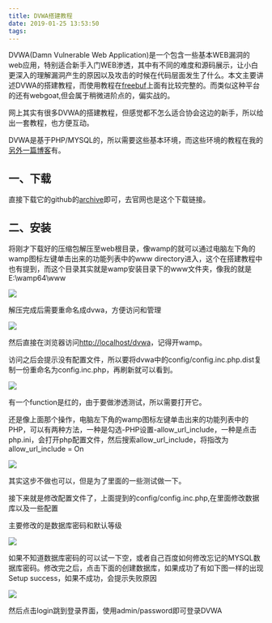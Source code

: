 ```yaml
---
title: DVWA搭建教程
date: 2019-01-25 13:53:50
tags: 
---
```


DVWA(Damn Vulnerable Web Application)是一个包含一些基本WEB漏洞的web应用，特别适合新手入门WEB渗透，其中有不同的难度和源码展示，让小白更深入的理解漏洞产生的原因以及攻击的时候在代码层面发生了什么。本文主要讲述DVWA的搭建教程，而使用教程在[freebuf](https://www.freebuf.com/articles/web/123779.html)上面有比较完整的。而类似这种平台的还有webgoat,但会属于稍微进阶点的，偏实战的。

网上其实有很多DVWA的搭建教程，但感觉都不怎么适合协会这边的新手，所以给出一套教程，也方便互动。

DVWA是基于PHP/MYSQL的，所以需要这些基本环境，而这些环境的教程在我的[另外一篇博客](https://dev.qqx.im/2019/01/23/%E5%8D%83%E5%B9%B4%E5%BC%A6%E6%AD%8C%E5%90%8E%E7%AB%AF%E5%9F%B9%E8%AE%AD%E5%85%A5%E9%97%A8%EF%BC%88%E4%B8%80%EF%BC%89WAMP%E7%9A%84%E5%AE%89%E8%A3%85%E4%B8%8E%E4%BD%BF%E7%94%A8/)有。

## 一、下载

直接下载它的github的[archive](https://github.com/ethicalhack3r/DVWA/archive/master.zip)即可，去官网也是这个下载链接。



## 二、安装

将刚才下载好的压缩包解压至web根目录，像wamp的就可以通过电脑左下角的wamp图标左键单击出来的功能列表中的www directory进入，这个在搭建教程中也有提到，而这个目录其实就是wamp安装目录下的www文件夹，像我的就是E:\wamp64\www

![](https://qqx.im/mdimage/wamp/function.png)

解压完成后需要重命名成dvwa，方便访问和管理

![](https://qqx.im/mdimage/dvwa/dvwa.png)

然后直接在浏览器访问[http://localhost/dvwa](http://localhost/dvwa)，记得开wamp。

访问之后会提示没有配置文件，所以要将dvwa中的config/config.inc.php.dist复制一份重命名为config.inc.php，再刷新就可以看到。

![](https://qqx.im/mdimage/dvwa/start.png)

有一个function是红的，由于要做渗透测试，所以需要打开它。

还是像上面那个操作，电脑左下角的wamp图标左键单击出来的功能列表中的PHP，可以有两种方法，一种是勾选-PHP设置-allow_url_include，一种是点击php.ini，会打开php配置文件，然后搜索allow_url_include，将指改为allow_url_include = On



![](https://qqx.im/mdimage/dvwa/allow.png)

其实这步不做也可以，但是为了里面的一些测试做一下。

接下来就是修改配置文件了，上面提到的config/config.inc.php,在里面修改数据库以及一些配置

主要修改的是数据库密码和默认等级

![](https://qqx.im/mdimage/dvwa/config.png)

如果不知道数据库密码的可以试一下空，或者自己百度如何修改忘记的MYSQL数据库密码。修改完之后，点击下面的创建数据库，如果成功了有如下图一样的出现Setup success，如果不成功，会提示失败原因

![](https://qqx.im/mdimage/dvwa/complete.png)

然后点击login跳到登录界面，使用admin/password即可登录DVWA